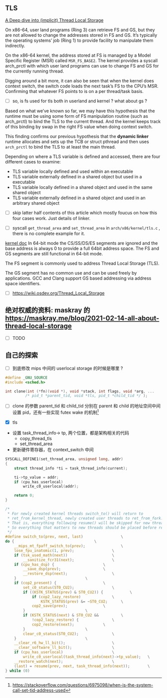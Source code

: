 ## TLS
[A Deep dive into (implicit) Thread Local Storage](https://chao-tic.github.io/blog/2018/12/25/tls)

On x86-64, user land programs (Ring 3) can retrieve FS and GS, but they are not allowed to change the addresses stored in FS and GS. It’s typically the operating systems’ job (Ring 1) to provide facility to manipulate them indirectly.

On the x86-64 kernel, the address stored at FS is managed by a Model Specific Register (MSR) called `MSR_FS_BASE2`. The kernel provides a syscall arch_prctl with which user land programs can use to change FS and GS for the currently running thread.

Digging around a bit more, it can also be seen that when the kernel does context switch, the switch code loads the next task’s FS to the CPU’s MSR. Confirming that whatever FS points to is on a per thread/task basis.

- [ ] so, is fs used for tls both in userland and kernel ? what about gs ?

Based on what we’ve known so far, we may have this hypothesis that the runtime must be using some form of FS manipulation routine (such as arch_prctl) to bind the TLS to the current thread.
And the kernel keeps track of this binding by swap in the right FS value when doing context switch.

This finding confirms our previous hypothesis that the **dynamic linker** runtime allocates and sets up the TCB or struct pthread and then uses `arch_prctl` to bind the TLS to at least the main thread.


Depending on where a TLS variable is defined and accessed, there are four different cases to examine:

- TLS variable locally defined and used within an executable
- TLS variable externally defined in a shared object but used in a executable
- TLS variable locally defined in a shared object and used in the same shared object
- TLS variable externally defined in a shared object and used in an arbitrary shared object

- [ ] skip latter half contents of this article which mostly foucus on how this four cases work. Just details of linker.

- [ ] syscall `get_thread_area` and `set_thread_area` in  `arch/x86/kernel/tls.c` , there is no complete example for it.

[kernel doc](https://www.kernel.org/doc/html/latest/x86/x86_64/fsgs.html)
In 64-bit mode the CS/SS/DS/ES segments are ignored and the base address is always 0 to provide a full 64bit address space. The FS and GS segments are still functional in 64-bit mode.

The FS segment is commonly used to address Thread Local Storage (TLS).

The GS segment has no common use and can be used freely by applications. GCC and Clang support GS based addressing via address space identifiers.

- [ ] https://wiki.osdev.org/Thread_Local_Storage

## 绝对权威的资料: maskray 的 https://maskray.me/blog/2021-02-14-all-about-thread-local-storage
- [ ]  TODO

## 自己的探索

- [ ] 到底修改 mips 中间的 userlocal storage 的时候是哪里 ?

```c
#define _GNU_SOURCE
#include <sched.h>

int clone(int (*fn)(void *), void *stack, int flags, void *arg, ...
         /* pid_t *parent_tid, void *tls, pid_t *child_tid */ );
```

- [ ] clone 的参数 parent_tid 和 child_tid 分别在 parent 和 child 的地址空间中间设置 pid，还有一些实现 futex wake 的机制[^1]

- [x] tls

- 设置 task_thread_info-> tp, 两个位置，都是架构相关的代码
  - copy_thread_tls 
  - set_thread_area 
- 更新硬件寄存器，在 context_switch 中间

```c
SYSCALL_DEFINE1(set_thread_area, unsigned long, addr)
{
	struct thread_info *ti = task_thread_info(current);

	ti->tp_value = addr;
	if (cpu_has_userlocal)
		write_c0_userlocal(addr);

	return 0;
}

/*
 * For newly created kernel threads switch_to() will return to
 * ret_from_kernel_thread, newly created user threads to ret_from_fork.
 * That is, everything following resume() will be skipped for new threads.
 * So everything that matters to new threads should be placed before resume().
 */
#define switch_to(prev, next, last)					\
do {									\
	__mips_mt_fpaff_switch_to(prev);				\
	lose_fpu_inatomic(1, prev);					\
	if (tsk_used_math(next))					\
		__sanitize_fcr31(next);					\
	if (cpu_has_dsp) {						\
		__save_dsp(prev);					\
		__restore_dsp(next);					\
	}								\
	if (cop2_present) {						\
		set_c0_status(ST0_CU2);					\
		if ((KSTK_STATUS(prev) & ST0_CU2)) {			\
			if (cop2_lazy_restore)				\
				KSTK_STATUS(prev) &= ~ST0_CU2;		\
			cop2_save(prev);				\
		}							\
		if (KSTK_STATUS(next) & ST0_CU2 &&			\
		    !cop2_lazy_restore) {				\
			cop2_restore(next);				\
		}							\
		clear_c0_status(ST0_CU2);				\
	}								\
	__clear_r6_hw_ll_bit();						\
	__clear_software_ll_bit();					\
	if (cpu_has_userlocal)						\
		write_c0_userlocal(task_thread_info(next)->tp_value);	\
	__restore_watch(next);						\
	(last) = resume(prev, next, task_thread_info(next));		\
} while (0)
```


[^1]: https://stackoverflow.com/questions/6975098/when-is-the-system-call-set-tid-address-used
